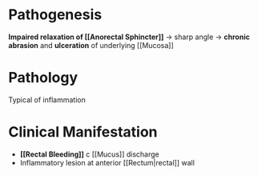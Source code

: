 # Pathogenesis
**Impaired relaxation of [[Anorectal Sphincter]]** -> sharp angle -> **chronic abrasion** and **ulceration** of underlying [[Mucosa]] 

# Pathology
Typical of inflammation

# Clinical Manifestation
- **[[Rectal Bleeding]]** c [[Mucus]] discharge 
- Inflammatory lesion at anterior [[Rectum|rectal]] wall